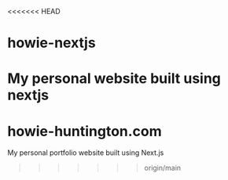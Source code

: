 <<<<<<< HEAD
# howie-nextjs
My personal website built using nextjs
=======
# howie-huntington.com
My personal portfolio website built using Next.js
>>>>>>> origin/main
